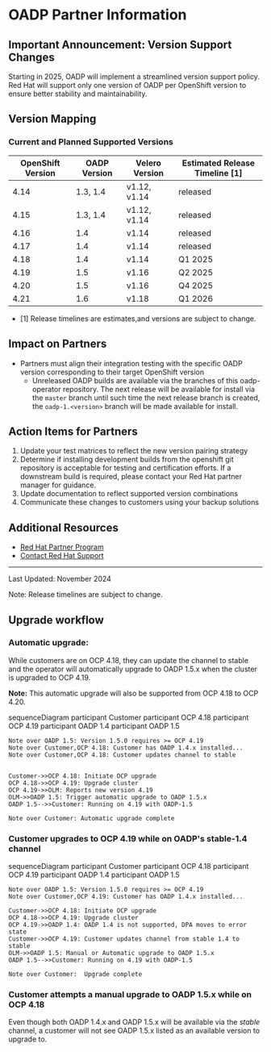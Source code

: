 # OADP Partner Information

## Important Announcement: Version Support Changes
Starting in 2025, OADP will implement a streamlined version support policy. Red Hat will support only one version of OADP per OpenShift version to ensure better stability and maintainability.

## Version Mapping

### Current and Planned Supported Versions
| OpenShift Version | OADP Version | Velero Version | Estimated Release Timeline [1]|
|-------------------|--------------|----------------|-------------------------------|
| 4.14              | 1.3, 1.4     | v1.12, v1.14   | released                      |
| 4.15              | 1.3, 1.4     | v1.12, v1.14   | released                      |
| 4.16              | 1.4          | v1.14          | released                      | 
| 4.17              | 1.4          | v1.14          | released                      |
| 4.18              | 1.4          | v1.14          | Q1 2025                       |
| 4.19              | 1.5          | v1.16          | Q2 2025                       |
| 4.20              | 1.5          | v1.16          | Q4 2025                       |
| 4.21              | 1.6          | v1.18          | Q1 2026                       |

* [1] Release timelines are estimates,and versions are subject to change.

## Impact on Partners
- Partners must align their integration testing with the specific OADP version corresponding to their target OpenShift version
    - Unreleased OADP builds are available via the branches of this oadp-operator repository.  The next release will be available for install via the `master` branch until such time the next release branch is created, the `oadp-1.<version>` branch will be made available for install.

## Action Items for Partners
1. Update your test matrices to reflect the new version pairing strategy
2. Determine if installing development builds from the openshift git repository is acceptable for testing and certification efforts.  If a downstream build is required, please contact your Red Hat partner manager for guidance.
3. Update documentation to reflect supported version combinations
4. Communicate these changes to customers using your backup solutions


## Additional Resources
- [Red Hat Partner Program](https://connect.redhat.com/)
- [Contact Red Hat Support](https://access.redhat.com/support)

---
Last Updated: November 2024

Note: Release timelines are subject to change.


## Upgrade workflow
### Automatic upgrade: 

While customers are on OCP 4.18, they can update the channel to stable and the operator will automatically upgrade to OADP 1.5.x when the cluster is upgraded 
to OCP 4.19.

**Note:** This automatic upgrade will also be supported from OCP 4.18 to OCP 4.20.

sequenceDiagram
    participant Customer
    participant OCP 4.18
    participant OCP 4.19
    participant OADP 1.4
    participant OADP 1.5

    Note over OADP 1.5: Version 1.5.0 requires >= OCP 4.19
    Note over Customer,OCP 4.18: Customer has OADP 1.4.x installed...
    Note over Customer,OCP 4.18: Customer updates channel to stable


    Customer->>OCP 4.18: Initiate OCP upgrade
    OCP 4.18->>OCP 4.19: Upgrade cluster
    OCP 4.19->>OLM: Reports new version 4.19
    OLM->>OADP 1.5: Trigger automatic upgrade to OADP 1.5.x
    OADP 1.5-->>Customer: Running on 4.19 with OADP-1.5

    Note over Customer: Automatic upgrade complete

### Customer upgrades to OCP 4.19 while on OADP's stable-1.4 channel

sequenceDiagram
    participant Customer
    participant OCP 4.18
    participant OCP 4.19
    participant OADP 1.4
    participant OADP 1.5

    Note over OADP 1.5: Version 1.5.0 requires >= OCP 4.19
    Note over Customer,OCP 4.19: Customer has OADP 1.4.x installed...

    Customer->>OCP 4.18: Initiate OCP upgrade
    OCP 4.18->>OCP 4.19: Upgrade cluster
    OCP 4.19->>OADP 1.4: OADP 1.4 is not supported, DPA moves to error state
    Customer->>OCP 4.19: Customer updates channel from stable 1.4 to stable
    OLM->>OADP 1.5: Manual or Automatic upgrade to OADP 1.5.x
    OADP 1.5-->>Customer: Running on 4.19 with OADP-1.5

    Note over Customer:  Upgrade complete

### Customer attempts a manual upgrade to OADP 1.5.x while on OCP 4.18

Even though both OADP 1.4.x and OADP 1.5.x will be available via the *stable* 
channel, a customer will not see OADP 1.5.x listed as an available version 
to upgrade to.  